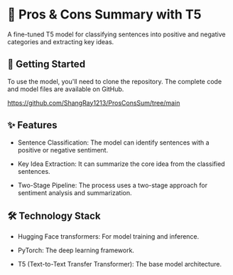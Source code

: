 # 📝 Pros & Cons Summary with T5

A fine-tuned T5 model for classifying sentences into positive and negative categories and extracting key ideas.


**🚀 Getting Started**
---
To use the model, you'll need to clone the repository. The complete code and model files are available on GitHub.

https://github.com/ShangRay1213/ProsConsSum/tree/main

**✨ Features**
---
* Sentence Classification: The model can identify sentences with a positive or negative sentiment.

* Key Idea Extraction: It can summarize the core idea from the classified sentences.

* Two-Stage Pipeline: The process uses a two-stage approach for sentiment analysis and summarization.

**🛠️ Technology Stack**
---
* Hugging Face transformers: For model training and inference.

* PyTorch: The deep learning framework.

* T5 (Text-to-Text Transfer Transformer): The base model architecture.
